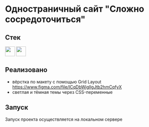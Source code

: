 # Одностраничный сайт "Сложно сосредоточиться"

## Стек
<a href="https://www.w3.org/TR/2011/WD-html5-20110405/"><img height="32" width="32" src="https://cdn.simpleicons.org/html5" /></a>
<a href="https://www.w3.org/Style/CSS/Overview.en.html"><img height="32" width="32" src="https://cdn.simpleicons.org/css3" /></a>

## Реализовано
- вёрстка по макету с помощью Grid Layout <a href='https://www.figma.com/file/lCqDbWjgllgJtb2hmCqfyX'>https://www.figma.com/file/lCqDbWjgllgJtb2hmCqfyX</a>
- светлая и тёмная темы через CSS-переменные

## Запуск
Запуск проекта осуществляется на локальном сервере
